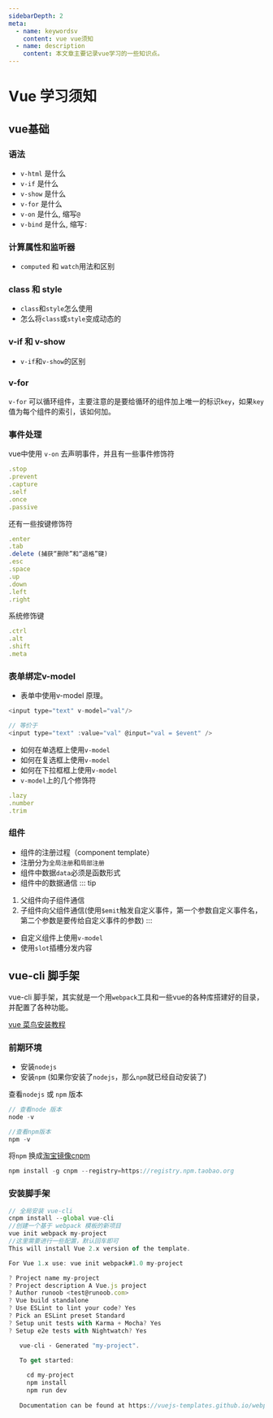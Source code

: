 ```yaml
---
sidebarDepth: 2
meta:
  - name: keywordsv
    content: vue vue须知
  - name: description
    content: 本文章主要记录vue学习的一些知识点。
---
```


# Vue 学习须知

## vue基础

### 语法

- `v-html` 是什么
- `v-if` 是什么
- `v-show` 是什么
- `v-for` 是什么
- `v-on` 是什么, 缩写`@`
- `v-bind` 是什么, 缩写`:`

### 计算属性和监听器

- `computed` 和 `watch`用法和区别


### class 和 style

- `class`和`style`怎么使用
- 怎么将`class`或`style`变成动态的

### v-if 和 v-show

- `v-if`和`v-show`的区别

### v-for

`v-for` 可以循环组件，主要注意的是要给循环的组件加上唯一的标识`key`，如果`key`值为每个组件的索引，该如何加。


### 事件处理

vue中使用 `v-on` 去声明事件，并且有一些事件修饰符

```js
.stop
.prevent
.capture
.self
.once
.passive
```

还有一些按键修饰符

```js
.enter
.tab
.delete (捕获“删除”和“退格”键)
.esc
.space
.up
.down
.left
.right
```

系统修饰键


```js
.ctrl
.alt
.shift
.meta
```


### 表单绑定v-model

- 表单中使用v-model 原理。

```js
<input type="text" v-model="val"/>

// 等价于
<input type="text" :value="val" @input="val = $event" />
```

- 如何在单选框上使用`v-model`
- 如何在复选框上使用`v-model`
- 如何在下拉框框上使用`v-model`
- `v-model`上的几个修饰符

```js
.lazy
.number
.trim
```

### 组件

- 组件的注册过程（component template）
- 注册分为`全局注册`和`局部注册`
- 组件中数据`data`必须是函数形式
- 组件中的数据通信
::: tip
1. 父组件向子组件通信
2. 子组件向父组件通信(使用`$emit`触发自定义事件，第一个参数自定义事件名，第二个参数是要传给自定义事件的参数)
:::

- 自定义组件上使用`v-model`
- 使用`slot`插槽分发内容


## vue-cli 脚手架

vue-cli 脚手架，其实就是一个用`webpack`工具和一些vue的各种库搭建好的目录，并配置了各种功能。

[vue 菜鸟安装教程](http://www.runoob.com/vue2/vue-install.html)

### 前期环境

- 安装`nodejs`
- 安装`npm` (如果你安装了`nodejs`，那么`npm`就已经自动安装了)

查看`nodejs` 或 `npm` 版本

```js
// 查看node 版本
node -v

//查看npm版本
npm -v
```

将`npm` 换成[淘宝镜像cnpm](https://npm.taobao.org/)

```js
npm install -g cnpm --registry=https://registry.npm.taobao.org
```

### 安装脚手架

```js
// 全局安装 vue-cli
cnpm install --global vue-cli
//创建一个基于 webpack 模板的新项目
vue init webpack my-project
//这里需要进行一些配置，默认回车即可
This will install Vue 2.x version of the template.

For Vue 1.x use: vue init webpack#1.0 my-project

? Project name my-project
? Project description A Vue.js project
? Author runoob <test@runoob.com>
? Vue build standalone
? Use ESLint to lint your code? Yes
? Pick an ESLint preset Standard
? Setup unit tests with Karma + Mocha? Yes
? Setup e2e tests with Nightwatch? Yes

   vue-cli · Generated "my-project".

   To get started:
   
     cd my-project
     npm install
     npm run dev
   
   Documentation can be found at https://vuejs-templates.github.io/webpack
```